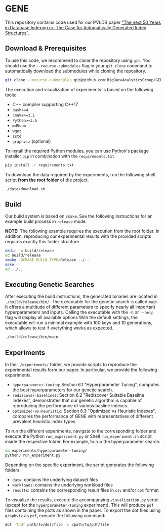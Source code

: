 # GENE

This repository contains code used for our PVLDB paper ["The next 50 Years in Database Indexing or: The Case for Automatically Generated Index Structures"](https://bigdata.uni-saarland.de/publications/p527-dittrich.pdf).

## Download & Prerequisites
To use this code, we recommend to clone the repository using `git`.  You should use the `--recurse-submodules` flag in
your `git clone` command to automatically download the submodules while cloning the repository.
```sh
git clone --recurse-submodules git@github.com:BigDataAnalyticsGroup/GENE.git
```

The execution and visualization of experiments is based on the following tools:
* C++ compiler supporting C++17
* `bash>=4`
* `cmake>=3.1`
* `Python>=3.5`
* `md5sum`
* `wget`
* `zstd`
* `graphviz` (optional)

To install the required Python modules, you can use Python's package installer `pip` in combination with the
`requirements.txt`.
```sh
pip install -r requirements.txt
```

To download the data required by the experiments, run the following shell script **from the root folder** of the project.
```sh
./data/download.sh
```

## Build
Our build system is based on `cmake`.  See the following instructions for an example build process in `release` mode.

**NOTE:** The following example requires the execution from the root folder. In addition, reproducing our experimental
results with the provided scripts requires exactly this folder structure.
```sh
mkdir -p build/release
cd build/release
cmake -DCMAKE_BUILD_TYPE=Release ../..
make
cd ../..
```

## Executing Genetic Searches
After executing the build instructions, the generated binaries are located in `./build/release/bin/`.  The executable
for the genetic search is called `main`. It offers a multitude of different parameters to specify nearly all important
hyperparameters and inputs. Calling the executable with the `-h` or `--help` flag will display all available options
With the default settings, the executable will run a minimal example with 100 keys and 10 generations, which allows to
test if everything works as expected.
```sh
./build/release/bin/main
```

## Experiments
In the `./experiments/` folder, we provide scripts to reproduce the experimental results form our paper. In particular,
we provide the following experiments.

* `hyperparameter-tuning`: Section 6.1 "Hyperparameter Tuning", computes the best hyperparameters for our genetic
  search.
* `rediscover-baselines`: Section 6.2 "Rediscover Suitable Baseline Indexes", demonstrates that our genetic algorithm is
  capable of reproducing the performance of various basline indexes.
* `optimized-vs-heuristic`: Section 6.3 "Optimized vs Heuristic Indexes", compares the performance of GENE with
  representatives of different prevalent heuristic index types.

To run the different experiments, navigate to the corresponding folder and execute the Python
`run_experiment.py` or Shell `run_experiment.sh` script inside the respective folder. For example, to run the
hyperparameter search:
```sh
cd experiments/hyperparameter-tuning/
python3 run_experiment.py
```
Depending on the specific experiment, the script generates the following folders:
* `data`: contains the underlying dataset files
* `workloads`: contains the underlying workload files
* `results`: contains the corresponding result files in `csv` and/or `dot` format

To visualize the results, execute the accompanying `visualization.py` script (except for the `hyperparameter-tuning`
experiment). This will produce `pdf` files containing the plots as shown in the paper.
To export the dot files using `graphviz` as `pdf`, execute the following command:
```sh
dot -Tpdf path/to/dot/file -o /path/to/pdf/file
```
